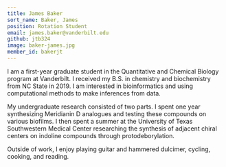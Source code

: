```yaml
---
title: James Baker
sort_name: Baker, James
position: Rotation Student
email: james.baker@vanderbilt.edu
github: jtb324
image: baker-james.jpg
member_id: bakerjt
---
```


I am a first-year graduate student in the Quantitative and Chemical Biology program at Vanderbilt. I received my B.S. in chemistry and biochemistry from NC State in 2019. I am interested in bioinformatics and using computational methods to make inferences from data.

My undergraduate research consisted of two parts. I spent one year synthesizing Meridianin D analogues and testing these compounds on various biofilms. I then spent a summer at the University of Texas Southwestern Medical Center researching the synthesis of adjacent chiral centers on indoline compounds through protodeborylation.

Outside of work, I enjoy playing guitar and hammered dulcimer, cycling, cooking, and reading.
